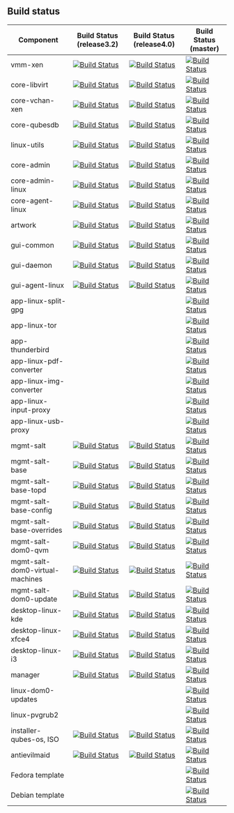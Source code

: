 Build status
-----------------------------------------------

| Component | Build Status (release3.2) | Build Status (release4.0) | Build Status (master) |
|-----------|--------------|------------|------------|
| vmm-xen | [![Build Status](https://travis-ci.com/QubesOS/qubes-vmm-xen.svg?branch=xen-4.6)](https://travis-ci.com/QubesOS/qubes-vmm-xen) | [![Build Status](https://travis-ci.com/QubesOS/qubes-vmm-xen.svg?branch=xen-4.8)](https://travis-ci.com/QubesOS/qubes-vmm-xen) | [![Build Status](https://travis-ci.com/QubesOS/qubes-vmm-xen.svg?branch=xen-4.8)](https://travis-ci.com/QubesOS/qubes-vmm-xen) | 
| core-libvirt | [![Build Status](https://travis-ci.com/QubesOS/qubes-core-libvirt.svg?branch=release3.2)](https://travis-ci.com/QubesOS/qubes-core-libvirt) | [![Build Status](https://travis-ci.com/QubesOS/qubes-core-libvirt.svg?branch=release4.0)](https://travis-ci.com/QubesOS/qubes-core-libvirt) | [![Build Status](https://travis-ci.com/QubesOS/qubes-core-libvirt.svg?branch=master)](https://travis-ci.com/QubesOS/qubes-core-libvirt) |
| core-vchan-xen | [![Build Status](https://travis-ci.com/QubesOS/qubes-core-vchan-xen.svg?branch=release3.2)](https://travis-ci.com/QubesOS/qubes-core-vchan-xen) | [![Build Status](https://travis-ci.com/QubesOS/qubes-core-vchan-xen.svg?branch=release4.0)](https://travis-ci.com/QubesOS/qubes-core-vchan-xen) | [![Build Status](https://travis-ci.com/QubesOS/qubes-core-vchan-xen.svg?branch=master)](https://travis-ci.com/QubesOS/qubes-core-vchan-xen) | 
| core-qubesdb | [![Build Status](https://travis-ci.com/QubesOS/qubes-core-qubesdb.svg?branch=release3.2)](https://travis-ci.com/QubesOS/qubes-core-qubesdb) | [![Build Status](https://travis-ci.com/QubesOS/qubes-core-qubesdb.svg?branch=release4.0)](https://travis-ci.com/QubesOS/qubes-core-qubesdb) |[![Build Status](https://travis-ci.com/QubesOS/qubes-core-qubesdb.svg?branch=master)](https://travis-ci.com/QubesOS/qubes-core-qubesdb) |
| linux-utils | [![Build Status](https://travis-ci.com/QubesOS/qubes-linux-utils.svg?branch=release3.2)](https://travis-ci.com/QubesOS/qubes-linux-utils) | [![Build Status](https://travis-ci.com/QubesOS/qubes-linux-utils.svg?branch=release4.0)](https://travis-ci.com/QubesOS/qubes-linux-utils) | [![Build Status](https://travis-ci.com/QubesOS/qubes-linux-utils.svg?branch=master)](https://travis-ci.com/QubesOS/qubes-linux-utils) | 
| core-admin | [![Build Status](https://travis-ci.com/QubesOS/qubes-core-admin.svg?branch=release3.2)](https://travis-ci.com/QubesOS/qubes-core-admin) | [![Build Status](https://travis-ci.com/QubesOS/qubes-core-admin.svg?branch=release4.0)](https://travis-ci.com/QubesOS/qubes-core-admin) | [![Build Status](https://travis-ci.com/QubesOS/qubes-core-admin.svg?branch=master)](https://travis-ci.com/QubesOS/qubes-core-admin) | 
| core-admin-linux | [![Build Status](https://travis-ci.com/QubesOS/qubes-core-admin-linux.svg?branch=release3.2)](https://travis-ci.com/QubesOS/qubes-core-admin-linux) | [![Build Status](https://travis-ci.com/QubesOS/qubes-core-admin-linux.svg?branch=release4.0)](https://travis-ci.com/QubesOS/qubes-core-admin-linux) | [![Build Status](https://travis-ci.com/QubesOS/qubes-core-admin-linux.svg?branch=master)](https://travis-ci.com/QubesOS/qubes-core-admin-linux) | 
| core-agent-linux | [![Build Status](https://travis-ci.com/QubesOS/qubes-core-agent-linux.svg?branch=release3.2)](https://travis-ci.com/QubesOS/qubes-core-agent-linux) | [![Build Status](https://travis-ci.com/QubesOS/qubes-core-agent-linux.svg?branch=release4.0)](https://travis-ci.com/QubesOS/qubes-core-agent-linux) | [![Build Status](https://travis-ci.com/QubesOS/qubes-core-agent-linux.svg?branch=master)](https://travis-ci.com/QubesOS/qubes-core-agent-linux) | 
| artwork | [![Build Status](https://travis-ci.com/QubesOS/qubes-artwork.svg?branch=release3.2)](https://travis-ci.com/QubesOS/qubes-artwork) | [![Build Status](https://travis-ci.com/QubesOS/qubes-artwork.svg?branch=release4.0)](https://travis-ci.com/QubesOS/qubes-artwork) | [![Build Status](https://travis-ci.com/QubesOS/qubes-artwork.svg?branch=master)](https://travis-ci.com/QubesOS/qubes-artwork) | 
| gui-common | [![Build Status](https://travis-ci.com/QubesOS/qubes-gui-common.svg?branch=release3.2)](https://travis-ci.com/QubesOS/qubes-gui-common) | [![Build Status](https://travis-ci.com/QubesOS/qubes-gui-common.svg?branch=release4.0)](https://travis-ci.com/QubesOS/qubes-gui-common) | [![Build Status](https://travis-ci.com/QubesOS/qubes-gui-common.svg?branch=master)](https://travis-ci.com/QubesOS/qubes-gui-common) | 
| gui-daemon | [![Build Status](https://travis-ci.com/QubesOS/qubes-gui-daemon.svg?branch=release3.2)](https://travis-ci.com/QubesOS/qubes-gui-daemon) | [![Build Status](https://travis-ci.com/QubesOS/qubes-gui-daemon.svg?branch=release4.0)](https://travis-ci.com/QubesOS/qubes-gui-daemon) | [![Build Status](https://travis-ci.com/QubesOS/qubes-gui-daemon.svg?branch=master)](https://travis-ci.com/QubesOS/qubes-gui-daemon) | 
| gui-agent-linux | [![Build Status](https://travis-ci.com/QubesOS/qubes-gui-agent-linux.svg?branch=release3.2)](https://travis-ci.com/QubesOS/qubes-gui-agent-linux) | [![Build Status](https://travis-ci.com/QubesOS/qubes-gui-agent-linux.svg?branch=release4.0)](https://travis-ci.com/QubesOS/qubes-gui-agent-linux) | [![Build Status](https://travis-ci.com/QubesOS/qubes-gui-agent-linux.svg?branch=master)](https://travis-ci.com/QubesOS/qubes-gui-agent-linux) | 
| app-linux-split-gpg | | | [![Build Status](https://travis-ci.com/QubesOS/qubes-app-linux-split-gpg.svg?branch=master)](https://travis-ci.com/QubesOS/qubes-app-linux-split-gpg) | 
| app-linux-tor | | | [![Build Status](https://travis-ci.com/QubesOS/qubes-app-linux-tor.svg?branch=master)](https://travis-ci.com/QubesOS/qubes-app-linux-tor) | 
| app-thunderbird | | | [![Build Status](https://travis-ci.com/QubesOS/qubes-app-thunderbird.svg?branch=master)](https://travis-ci.com/QubesOS/qubes-app-thunderbird) | 
| app-linux-pdf-converter | | | [![Build Status](https://travis-ci.com/QubesOS/qubes-app-linux-pdf-converter.svg?branch=master)](https://travis-ci.com/QubesOS/qubes-app-linux-pdf-converter) | 
| app-linux-img-converter | | | [![Build Status](https://travis-ci.com/QubesOS/qubes-app-linux-img-converter.svg?branch=master)](https://travis-ci.com/QubesOS/qubes-app-linux-img-converter) | 
| app-linux-input-proxy | | | [![Build Status](https://travis-ci.com/QubesOS/qubes-app-linux-input-proxy.svg?branch=master)](https://travis-ci.com/QubesOS/qubes-app-linux-input-proxy) | 
| app-linux-usb-proxy | | | [![Build Status](https://travis-ci.com/QubesOS/qubes-app-linux-usb-proxy.svg?branch=master)](https://travis-ci.com/QubesOS/qubes-app-linux-usb-proxy) | 
| mgmt-salt | [![Build Status](https://travis-ci.com/QubesOS/qubes-mgmt-salt.svg?branch=release3.2)](https://travis-ci.com/QubesOS/qubes-mgmt-salt) | [![Build Status](https://travis-ci.com/QubesOS/qubes-mgmt-salt.svg?branch=release4.0)](https://travis-ci.com/QubesOS/qubes-mgmt-salt) | [![Build Status](https://travis-ci.com/QubesOS/qubes-mgmt-salt.svg?branch=master)](https://travis-ci.com/QubesOS/qubes-mgmt-salt) | 
| mgmt-salt-base | [![Build Status](https://travis-ci.com/QubesOS/qubes-mgmt-salt-base.svg?branch=release3.2)](https://travis-ci.com/QubesOS/qubes-mgmt-salt-base) | [![Build Status](https://travis-ci.com/QubesOS/qubes-mgmt-salt-base.svg?branch=release4.0)](https://travis-ci.com/QubesOS/qubes-mgmt-salt-base) | [![Build Status](https://travis-ci.com/QubesOS/qubes-mgmt-salt-base.svg?branch=master)](https://travis-ci.com/QubesOS/qubes-mgmt-salt-base) | 
| mgmt-salt-base-topd | [![Build Status](https://travis-ci.com/QubesOS/qubes-mgmt-salt-base-topd.svg?branch=release3.2)](https://travis-ci.com/QubesOS/qubes-mgmt-salt-base-topd) | [![Build Status](https://travis-ci.com/QubesOS/qubes-mgmt-salt-base-topd.svg?branch=release4.0)](https://travis-ci.com/QubesOS/qubes-mgmt-salt-base-topd) | [![Build Status](https://travis-ci.com/QubesOS/qubes-mgmt-salt-base-topd.svg?branch=master)](https://travis-ci.com/QubesOS/qubes-mgmt-salt-base-topd) | 
| mgmt-salt-base-config | [![Build Status](https://travis-ci.com/QubesOS/qubes-mgmt-salt-base-config.svg?branch=release3.2)](https://travis-ci.com/QubesOS/qubes-mgmt-salt-base-config) | [![Build Status](https://travis-ci.com/QubesOS/qubes-mgmt-salt-base-config.svg?branch=release4.0)](https://travis-ci.com/QubesOS/qubes-mgmt-salt-base-config) | [![Build Status](https://travis-ci.com/QubesOS/qubes-mgmt-salt-base-config.svg?branch=master)](https://travis-ci.com/QubesOS/qubes-mgmt-salt-base-config) | 
| mgmt-salt-base-overrides | [![Build Status](https://travis-ci.com/QubesOS/qubes-mgmt-salt-base-overrides.svg?branch=release3.2)](https://travis-ci.com/QubesOS/qubes-mgmt-salt-base-overrides) | [![Build Status](https://travis-ci.com/QubesOS/qubes-mgmt-salt-base-overrides.svg?branch=release4.0)](https://travis-ci.com/QubesOS/qubes-mgmt-salt-base-overrides) | [![Build Status](https://travis-ci.com/QubesOS/qubes-mgmt-salt-base-overrides.svg?branch=master)](https://travis-ci.com/QubesOS/qubes-mgmt-salt-base-overrides) | 
| mgmt-salt-dom0-qvm | [![Build Status](https://travis-ci.com/QubesOS/qubes-mgmt-salt-dom0-qvm.svg?branch=release3.2)](https://travis-ci.com/QubesOS/qubes-mgmt-salt-dom0-qvm) | [![Build Status](https://travis-ci.com/QubesOS/qubes-mgmt-salt-dom0-qvm.svg?branch=release4.0)](https://travis-ci.com/QubesOS/qubes-mgmt-salt-dom0-qvm) | [![Build Status](https://travis-ci.com/QubesOS/qubes-mgmt-salt-dom0-qvm.svg?branch=master)](https://travis-ci.com/QubesOS/qubes-mgmt-salt-dom0-qvm) | 
| mgmt-salt-dom0-virtual-machines | [![Build Status](https://travis-ci.com/QubesOS/qubes-mgmt-salt-dom0-virtual-machines.svg?branch=release3.2)](https://travis-ci.com/QubesOS/qubes-mgmt-salt-dom0-virtual-machines) | [![Build Status](https://travis-ci.com/QubesOS/qubes-mgmt-salt-dom0-virtual-machines.svg?branch=release4.0)](https://travis-ci.com/QubesOS/qubes-mgmt-salt-dom0-virtual-machines) | [![Build Status](https://travis-ci.com/QubesOS/qubes-mgmt-salt-dom0-virtual-machines.svg?branch=master)](https://travis-ci.com/QubesOS/qubes-mgmt-salt-dom0-virtual-machines) | 
| mgmt-salt-dom0-update | [![Build Status](https://travis-ci.com/QubesOS/qubes-mgmt-salt-dom0-update.svg?branch=release3.2)](https://travis-ci.com/QubesOS/qubes-mgmt-salt-dom0-update) | [![Build Status](https://travis-ci.com/QubesOS/qubes-mgmt-salt-dom0-update.svg?branch=release4.0)](https://travis-ci.com/QubesOS/qubes-mgmt-salt-dom0-update) | [![Build Status](https://travis-ci.com/QubesOS/qubes-mgmt-salt-dom0-update.svg?branch=master)](https://travis-ci.com/QubesOS/qubes-mgmt-salt-dom0-update) | 
| desktop-linux-kde | [![Build Status](https://travis-ci.com/QubesOS/qubes-desktop-linux-kde.svg?branch=release3.2)](https://travis-ci.com/QubesOS/qubes-desktop-linux-kde) | [![Build Status](https://travis-ci.com/QubesOS/qubes-desktop-linux-kde.svg?branch=release4.0)](https://travis-ci.com/QubesOS/qubes-desktop-linux-kde) | [![Build Status](https://travis-ci.com/QubesOS/qubes-desktop-linux-kde.svg?branch=master)](https://travis-ci.com/QubesOS/qubes-desktop-linux-kde) | 
| desktop-linux-xfce4 | [![Build Status](https://travis-ci.com/QubesOS/qubes-desktop-linux-xfce4.svg?branch=release3.2)](https://travis-ci.com/QubesOS/qubes-desktop-linux-xfce4) | [![Build Status](https://travis-ci.com/QubesOS/qubes-desktop-linux-xfce4.svg?branch=release4.0)](https://travis-ci.com/QubesOS/qubes-desktop-linux-xfce4) | [![Build Status](https://travis-ci.com/QubesOS/qubes-desktop-linux-xfce4.svg?branch=master)](https://travis-ci.com/QubesOS/qubes-desktop-linux-xfce4) | 
| desktop-linux-i3 | [![Build Status](https://travis-ci.com/QubesOS/qubes-desktop-linux-i3.svg?branch=release3.2)](https://travis-ci.com/QubesOS/qubes-desktop-linux-i3) | [![Build Status](https://travis-ci.com/QubesOS/qubes-desktop-linux-i3.svg?branch=release4.0)](https://travis-ci.com/QubesOS/qubes-desktop-linux-i3) | [![Build Status](https://travis-ci.com/QubesOS/qubes-desktop-linux-i3.svg?branch=master)](https://travis-ci.com/QubesOS/qubes-desktop-linux-i3) | 
| manager | [![Build Status](https://travis-ci.com/QubesOS/qubes-manager.svg?branch=release3.2)](https://travis-ci.com/QubesOS/qubes-manager) | [![Build Status](https://travis-ci.com/QubesOS/qubes-manager.svg?branch=release4.0)](https://travis-ci.com/QubesOS/qubes-manager) | [![Build Status](https://travis-ci.com/QubesOS/qubes-manager.svg?branch=master)](https://travis-ci.com/QubesOS/qubes-manager) | 
| linux-dom0-updates | | | [![Build Status](https://travis-ci.com/QubesOS/qubes-linux-dom0-updates.svg?branch=master)](https://travis-ci.com/QubesOS/qubes-linux-dom0-updates) | 
| linux-pvgrub2 | | | [![Build Status](https://travis-ci.com/QubesOS/qubes-linux-pvgrub2.svg?branch=master)](https://travis-ci.com/QubesOS/qubes-linux-pvgrub2) | 
| installer-qubes-os, ISO | [![Build Status](https://travis-ci.com/QubesOS/qubes-installer-qubes-os.svg?branch=release3.2)](https://travis-ci.com/QubesOS/qubes-installer-qubes-os) | [![Build Status](https://travis-ci.com/QubesOS/qubes-installer-qubes-os.svg?branch=release4.0)](https://travis-ci.com/QubesOS/qubes-installer-qubes-os) | [![Build Status](https://travis-ci.com/QubesOS/qubes-installer-qubes-os.svg?branch=master)](https://travis-ci.com/QubesOS/qubes-installer-qubes-os) | 
| antievilmaid | [![Build Status](https://travis-ci.com/QubesOS/qubes-antievilmaid.svg?branch=release3.2)](https://travis-ci.com/QubesOS/qubes-antievilmaid) | [![Build Status](https://travis-ci.com/QubesOS/qubes-antievilmaid.svg?branch=release4.0)](https://travis-ci.com/QubesOS/qubes-antievilmaid) | [![Build Status](https://travis-ci.com/QubesOS/qubes-antievilmaid.svg?branch=master)](https://travis-ci.com/QubesOS/qubes-antievilmaid) |
| Fedora template | | | [![Build Status](https://travis-ci.com/QubesOS/qubes-builder-fedora.svg?branch=master)](https://travis-ci.com/QubesOS/qubes-builder-fedora) | 
| Debian template | | | [![Build Status](https://travis-ci.com/QubesOS/qubes-builder-debian.svg?branch=master)](https://travis-ci.com/QubesOS/qubes-builder-debian) | 
